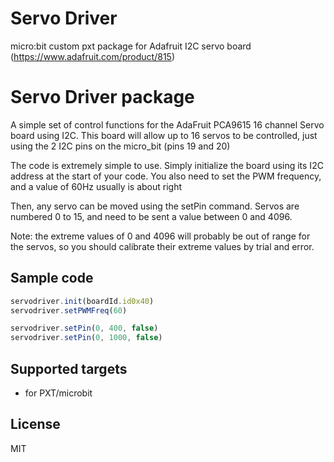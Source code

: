 # Servo Driver
micro:bit custom pxt package for Adafruit I2C servo board (https://www.adafruit.com/product/815)

# Servo Driver package

A simple set of control functions for the AdaFruit PCA9615 16 channel Servo board
using I2C. This board will allow up to 16 servos to be controlled, just using the 2 I2C pins on the micro_bit (pins 19 and 20)

The code is extremely simple to use. Simply initialize the board using its I2C address at the start of your code. You also need to set the PWM frequency, and a value of 60Hz usually is about right

Then, any servo can be moved using the setPin command. Servos are numbered 0 to 15, and need to be sent a value between 0 and 4096. 

Note: the extreme values of 0 and 4096 will probably be out of range for the servos, so you should calibrate their extreme values by trial and error.

## Sample code

```javascript
servodriver.init(boardId.id0x40)
servodriver.setPWMFreq(60)

servodriver.setPin(0, 400, false)
servodriver.setPin(0, 1000, false)
```

## Supported targets

* for PXT/microbit

## License

MIT